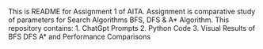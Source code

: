 This is README for Assignment 1 of AITA.
Assignment is comparative study of parameters for Search Algorithms BFS, DFS & A* Algorithm.
This repository contains: 1. ChatGpt Prompts 2. Python Code 3. Visual Results of BFS DFS A* and Performance Comparisons
